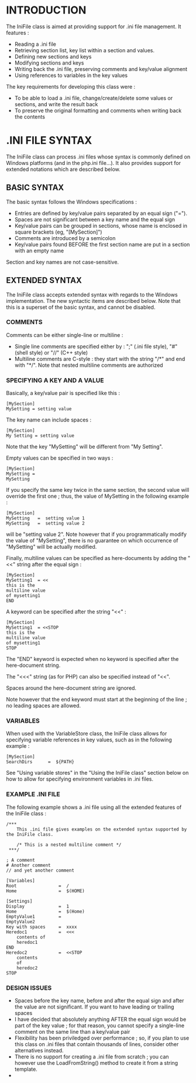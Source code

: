 # INTRODUCTION #
The IniFile class is aimed at providing support for .ini file management. It features :

- Reading a .ini file
- Retrieving section list, key list within a section and values.
- Defining new sections and keys
- Modifying sections and keys
- Writing back the .ini file, preserving comments and key/value alignment
- Using references to variables in the key values 

The key requirements for developing this class were :
- To be able to load a .ini file, change/create/delete some values or sections, and write the result back 
- To preserve the original formatting and comments when writing back the contents

# .INI FILE SYNTAX #

The IniFile class can process .ini files whose syntax is commonly defined on Windows platforms (and in the php.ini file...). It also provides support for extended notations which are described below. 

## BASIC SYNTAX ##
The basic syntax follows the Windows specifications :

- Entries are defined by key/value pairs separated by an equal sign ("=").
- Spaces are not significant between a key name and the equal sign
- Key/value pairs can be grouped in sections, whose name is enclosed in square brackets (eg, "[MySection]")
- Comments are introduced by a semicolon
- Key/value pairs found BEFORE the first section name are put in a section with an empty name

Section and key names are not case-sensitive.

## EXTENDED SYNTAX ##
The IniFile class accepts extended syntax with regards to the Windows implementation. The new syntactic items are described below. Note that this is a superset of the basic syntax, and cannot be disabled.

### COMMENTS ###
Comments can be either single-line or multiline :

- Single line comments are specified either by : ";" (.ini file style), "#" (shell style) or "//" (C++ style)
- Multiline comments are C-style : they start with the string "/\*" and end with "\*/". Note that nested multiline comments are authorized

### SPECIFYING A KEY AND A VALUE ###
Basically, a key/value pair is specified like this :

	[MySection]
    MySetting = setting value

The key name can include spaces :

	[MySection]
	My Setting = setting value

Note that the key "MySetting" will be different from "My Setting".

Empty values can be specified in two ways :

	[MySection]
	MySetting =
	MySetting

If you specify the same key twice in the same section, the second value will override the first one ; thus, the value of MySetting in the following example :

	[MySection]
	MySetting 	=  setting value 1
	MySetting 	=  setting value 2

will be "setting value 2". Note however that if you programmatically modify the value of "MySetting", there is no guarantee on which occurrence of "MySetting" will be actually modified.

Finally, multiline values can be specified as here-documents by adding the "<<" string after the equal sign :

	[MySection]
	MySetting1 	= <<
	this is the
	multiline value
	of mysetting1
	END

A keyword can be specified after the string "<<" :

	[MySection]
	MySetting1 	= <<STOP
	this is the
	multiline value
	of mysetting1
	STOP

The "END" keyword is expected when no keyword is specified after the here-document string.

The "<<<" string (as for PHP) can also be specified instead of "<<".

Spaces around the here-document string are ignored.

Note however that the end keyword must start at the beginning of the line ; no leading spaces are allowed.

### VARIABLES ###
When used with the VariableStore class, the IniFile class allows for specifying variable references in key values, such as in the following example :

	[MySection]
	SearchDirs 		=  ${PATH}

See "Using variable stores" in the "Using the IniFile class" section below on how to allow for specifying environment variables in .ini files.

### EXAMPLE .INI FILE ###
The following example shows a .ini file using all the extended features of the IniFile class :

	/***
		This .ini file gives examples on the extended syntax supported by the IniFile class.
	
		/* This is a nested multiline comment */
	 ***/

	; A comment
	# Another comment
	// and yet another comment

	[Variables]
	Root 				=  /
	Home 				=  $(HOME)

	[Settings]
	Display 			=  1
	Home 				=  $(Home)
	EmptyValue1			=
	EmptyValue2
	Key with spaces 	=  xxxx
	Heredoc1			=  <<<
		contents of
		heredoc1
	END
	Heredoc2 			=  <<STOP
		contents
		of
		heredoc2
	STOP


### DESIGN ISSUES ###
- Spaces before the key name, before and after the equal sign and after the value are not significant. If you want to have leading or trailing spaces 
- I have decided that absolutely anything AFTER the equal sign would be part of the key value ; for that reason, you cannot specify a single-line comment on the same line than a key/value pair 
- Flexibility has been priviledged over performance ; so, if you plan to use this class on .ini files that contain thousands of lines, consider other alternatives instead.
- There is no support for creating a .ini file from scratch ; you can however use the LoadFromString() method to create it from a string template.
- 